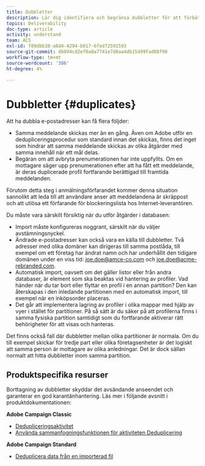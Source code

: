 ```yaml
---
title: Dubbletter
description: Lär dig identifiera och begränsa dubbletter för att förbättra slutresultatet.
topics: Deliverability
doc-type: article
activity: understand
team: ACS
exl-id: f89dbb38-a8d4-4294-b017-6fed72591593
source-git-commit: d6094cd2ef0a8a7741e7d8aa4db15499fad08f90
workflow-type: tm+mt
source-wordcount: '386'
ht-degree: 4%

---
```


# Dubbletter {#duplicates}

Att ha dubbla e-postadresser kan få flera följder:

* Samma meddelande skickas mer än en gång. Även om Adobe utför en dedupliceringsprocedur som standard innan det skickas, finns det inget som hindrar att samma meddelande skickas av olika åtgärder med samma innehåll när ett mål delas.
* Begäran om att avbryta prenumerationen har inte uppfyllts. Om en mottagare säger upp prenumerationen efter att ha fått ett meddelande, är deras duplicerade profil fortfarande berättigad till framtida meddelanden.

Förutom detta steg i anmälningsförfarandet kommer denna situation sannolikt att leda till att användare anser att meddelandena är skräppost och att utlösa ett förfarande för blockeringslista hos Internet-leverantören.

Du måste vara särskilt försiktig när du utför åtgärder i databasen:

* Import måste konfigureras noggrant, särskilt när du väljer avstämningsnyckel.
* Ändrade e-postadresser kan också vara en källa till dubbletter. Två adresser med olika domäner kan dirigeras till samma postlåda, till exempel om ett företag har ändrat namn och har underhållit den tidigare domänen under en viss tid: joe.doe@amce-co.com och joe.doe@acme-rebranded.com.
* Automatisk import, oavsett om det gäller listor eller från andra databaser, är element som ska beaktas vid hantering av profiler. Vad händer när du tar bort eller flyttar en profil i en annan partition? Den kan återskapas i den inledande partitionen med en automatisk import, till exempel när en inköpsorder placeras.
* Det går att implementera lagring av profiler i olika mappar med hjälp av vyer i stället för partitioner. På så sätt är du säker på att profilerna finns i samma fysiska partition samtidigt som du fortfarande aktiverar rätt behörigheter för att visas och hanteras.

Det finns också fall där dubbletter mellan olika partitioner är normala. Om du till exempel skickar för tredje part eller olika företagsenheter är det logiskt att samma person är mottagare av olika anledningar. Det är dock sällan normalt att hitta dubbletter inom samma partition.

## Produktspecifika resurser

Borttagning av dubbletter skyddar det avsändande anseendet och garanterar en god karantänhantering. Läs mer i följande avsnitt i produktdokumentationen:

**Adobe Campaign Classic**

* [Dedupliceringsaktivitet](https://experienceleague.adobe.com/docs/campaign-classic/using/automating-with-workflows/targeting-activities/deduplication.html)
* [Använda sammanfogningsfunktionen för aktiviteten Deduplicering](https://experienceleague.adobe.com/docs/campaign-classic/using/automating-with-workflows/use-cases/data-management/deduplication-merge.html)

**Adobe Campaign Standard**

* [Deduplicera data från en importerad fil](https://experienceleague.adobe.com/docs/campaign-standard/using/managing-processes-and-data/workflow-use-case/data-management/deduplicating-data-imported-file.html)
